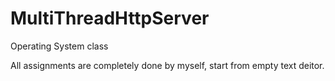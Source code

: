 # MultiThreadHttpServer
Operating System class

All assignments are completely done by myself, start from empty text deitor.
